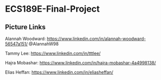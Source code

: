 # ECS189E-Final-Project

## Picture Links
Alannah Woodward: https://www.linkedin.com/in/alannah-woodward-56547a151/
@AlannahW98

Tammy Lee: https://www.linkedin.com/in/tttlee/  


Hajra Mobashar: https://www.linkedin.com/in/hajra-mobashar-4a4998138/  

Elias Heffan: https://www.linkedin.com/in/eliasheffan/

